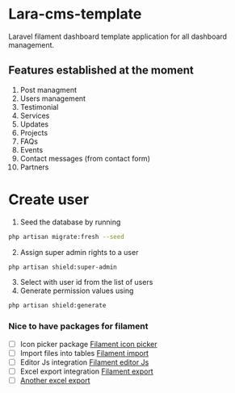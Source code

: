 # Lara-cms-template

Laravel filament dashboard template application for all dashboard management.

## Features established at the moment

1. Post managment
2. Users management
3. Testimonial
4. Services
5. Updates
6. Projects
7. FAQs
8. Events
9. Contact messages (from contact form)
10. Partners

# Create user

1. Seed the database by running

```bash
php artisan migrate:fresh --seed
```

2. Assign super admin rights to a user

```bash
php artisan shield:super-admin
```

3. Select with user id from the list of users
4. Generate permission values using

```bash
php artisan shield:generate
```

### Nice to have packages for filament

-   [ ] Icon picker package [Filament icon picker](https://filamentphp.com/plugins/icon-picker)
-   [ ] Import files into tables [Filament import](https://filamentphp.com/plugins/import)
-   [ ] Editor Js integration [Filament editor Js](https://filamentphp.com/plugins/editorjs)
-   [ ] Excel export integration [Filament export](https://filamentphp.com/plugins/pxlrbt-excel)
-   [ ] [Another excel export](https://filamentphp.com/plugins/alperenersoy-export)
